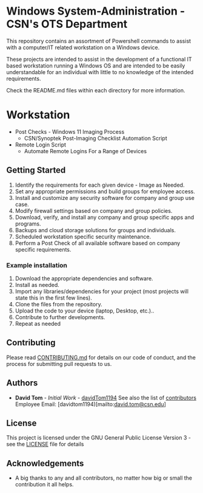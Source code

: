 # Windows System-Administration - CSN's OTS Department
This repository contains an assortment of Powershell commands to assist with a computer/IT related workstation on a
Windows device.

These projects are intended to assist in the development of a functional IT based workstation running a Windows OS
and are intended to be easily understandable for an individual with little to no knowledge of the intended requirements.

Check the README.md files within each directory for more information.

# Workstation
  - Post Checks - Windows 11 Imaging Process
      - CSN/Synoptek Post-Imaging Checklist Automation Script
  - Remote Login Script
      - Automate Remote Logins For a Range of Devices

## Getting Started

1. Identify the requirements for each given device - Image as Needed.
2. Set any appropriate permissions and build groups for employee access.
3. Install and customize any security software for company and group use case.
4. Modify firewall settings based on company and group policies.
5. Download, verify, and install any company and group specific apps and programs.
6. Backups and cloud storage solutions for groups and individuals.
7. Scheduled workstation specific security maintenance.
8. Perform a Post Check of all available software based on company specific requirements.

### Example installation
1. Download the appropriate dependencies and software.
2. Install as needed. 
3. Import any libraries/dependencies for your project (most projects will state this in the first few lines).
4. Clone the files from the repository.
5. Upload the code to your device (laptop, Desktop, etc.)..
6. Contribute to further developments.
7. Repeat as needed

## Contributing

Please read [CONTRIBUTING.md](https://github.com/davidTom1194/davidTom1194/blob/main/CONTRIBUTING.md) for details on our
code of conduct, and the process for submitting pull requests to us.

## Authors

* **David Tom** - *Initial Work* - [davidTom1194](https://github.com/davidTom1194)
See also the list of [contributors](https://github.com/davidTom1194/davidTom1194/blob/main/contributors)
Employee Email: [davidtom1194)[mailto:david.tom@csn.edu]

## License

This project is licensed under the GNU General Public License Version 3 - see the [LICENSE](https://github.com/davidTom1194/davidTom1194/blob/main/LICENSE) file for details

## Acknowledgements

* A big thanks to any and all contributors, no matter how big or small the contribution it all helps.

